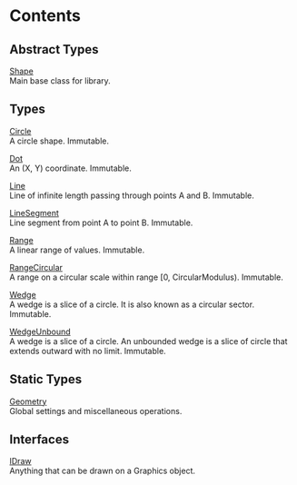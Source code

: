 # Contents

## Abstract Types

[Shape](Shape.md)  
Main base class for library.

## Types

[Circle](Circle.md)  
A circle shape. Immutable.

[Dot](Dot.md)  
An (X, Y) coordinate. Immutable.

[Line](Line.md)  
Line of infinite length passing through points A and B. Immutable.

[LineSegment](LineSegment.md)  
Line segment from point A to point B. Immutable.

[Range](Range.md)  
A linear range of values. Immutable.

[RangeCircular](RangeCircular.md)  
A range on a circular scale within range [0, CircularModulus). Immutable.

[Wedge](Wedge.md)  
A wedge is a slice of a circle. It is also known as a circular sector. Immutable.

[WedgeUnbound](WedgeUnbound.md)  
A wedge is a slice of a circle. An unbounded wedge is a slice of circle that extends outward with no limit. Immutable.

## Static Types

[Geometry](Geometry.md)  
Global settings and miscellaneous operations.

## Interfaces

[IDraw](IDraw.md)  
Anything that can be drawn on a Graphics object.

